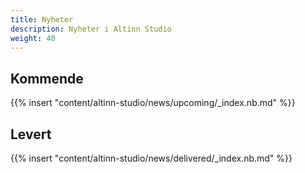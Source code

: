 ```yaml
---
title: Nyheter
description: Nyheter i Altinn Studio
weight: 40
---
```


## Kommende
{{% insert "content/altinn-studio/news/upcoming/_index.nb.md" %}}


## Levert
{{% insert "content/altinn-studio/news/delivered/_index.nb.md" %}}


